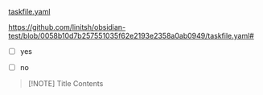[taskfile.yaml](taskfile.yaml)


https://github.com/linitsh/obsidian-test/blob/0058b10d7b257551035f62e2193e2358a0ab0949/taskfile.yaml#


- [ ] yes
- [ ] no



> [!NOTE] Title
> Contents
